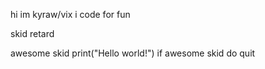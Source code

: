 hi im kyraw/vix
i code for fun

skid
retard

awesome skid
print("Hello world!")
if awesome skid 
do quit
